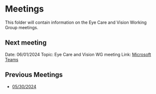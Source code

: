 # Meetings

This folder will contain information on the Eye Care and Vision Working Group meetings.

## Next meeting

Date: 06/01/2024
Topic: Eye Care and Vision WG meeting
Link: [Microsoft Teams](https://www.example.com)

## Previous Meetings

* [05/30/2024](https://github.com/will-0/EyeCareVisionWG/tree/main/meetings/05-30-2024)
